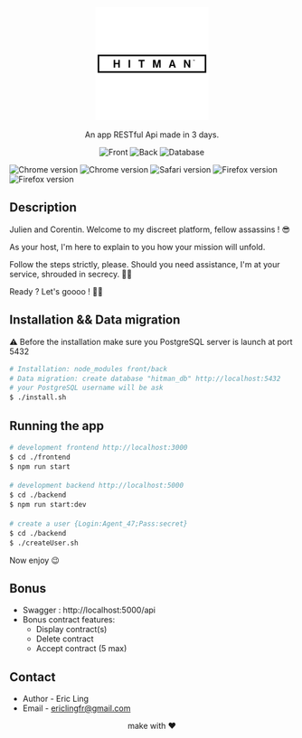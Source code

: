 <p align="center">
  <img src="./hitman_logo.png" width="200" alt="Nest Logo" />
</p>
  <p align="center">An app RESTful Api made in 3 days.</p>
    <p align="center">
<a target="_blank"><img src="https://img.shields.io/badge/Frontend-REACT-yellow?style=flat&logo=chrome" alt="Front" /></a>
<a target="_blank"><img src="https://img.shields.io/badge/Backend-Nest-yellow?style=flat&logo=chrome" alt="Back" /></a>
<a target="_blank"><img src="https://img.shields.io/badge/Database-PostgreSQL-yellow?style=flat&logo=chrome" alt="Database" /></a>

<a target="_blank"><img src="https://img.shields.io/badge/Npm%20Version-8.19.2-red?style=flat&logo=chrome" alt="Chrome version" /></a>
<a target="_blank"><img src="https://img.shields.io/badge/Chrome%20Version-115.0.5790.170-blue?style=flat&logo=chrome" alt="Chrome version" /></a>
<a target="_blank"><img src="https://img.shields.io/badge/Safari%20Version-16.5-blue?style=flat&logo=chrome" alt="Safari version" /></a>
<a target="_blank"><img src="https://img.shields.io/badge/Firefox%20Version-109.0.1-blue?style=flat&logo=chrome" alt="Firefox version" /></a>
<a target="_blank"><img src="https://img.shields.io/badge/Swagger%20Version-1.0-green?style=flat&logo=chrome" alt="Firefox version" /></a>
</p>

## Description
Julien and Corentin.
Welcome to my discreet platform, fellow assassins ! 😎

As your host, I'm here to explain to you how your mission will unfold.

Follow the steps strictly, please.
Should you need assistance, I'm at your service, shrouded in secrecy. 🕵️‍♂️

Ready ? Let's goooo ! 🎯🔪

## Installation && Data migration
⚠️ Before the installation make sure you PostgreSQL server is launch at port 5432

```bash
# Installation: node_modules front/back
# Data migration: create database "hitman_db" http://localhost:5432
# your PostgreSQL username will be ask
$ ./install.sh
```

## Running the app

```bash
# development frontend http://localhost:3000
$ cd ./frontend
$ npm run start

# development backend http://localhost:5000
$ cd ./backend
$ npm run start:dev

# create a user {Login:Agent_47;Pass:secret}
$ cd ./backend
$ ./createUser.sh
```
<p> Now enjoy 😉</p>

## Bonus

- Swagger : http://localhost:5000/api
- Bonus contract features:
	- Display contract(s)
	- Delete contract
	- Accept contract (5 max)


## Contact

- Author - Eric Ling
- Email - ericlingfr@gmail.com


<p align=center>make with ❤️ </p>